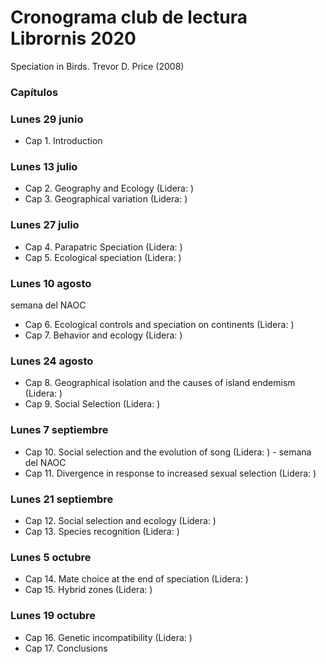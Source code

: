 # Cronograma club de lectura Librornis 2020
Speciation in Birds. Trevor D. Price (2008)

### Capítulos

### Lunes 29 junio
* Cap 1. Introduction

### Lunes 13 julio 
* Cap 2. Geography and Ecology (Lidera: )
* Cap 3. Geographical variation (Lidera: )

### Lunes 27 julio
* Cap 4. Parapatric Speciation (Lidera: )
* Cap 5. Ecological speciation (Lidera: )

### Lunes 10 agosto
semana del NAOC
* Cap 6. Ecological controls and speciation on continents (Lidera: )
* Cap 7. Behavior and ecology (Lidera: )

### Lunes 24 agosto
* Cap 8. Geographical isolation and the causes of island endemism (Lidera: )
* Cap 9. Social Selection (Lidera: )

### Lunes 7 septiembre
* Cap 10. Social selection and the evolution of song (Lidera: ) - semana del NAOC
* Cap 11. Divergence in response to increased sexual selection (Lidera: )

### Lunes 21 septiembre
* Cap 12. Social selection and ecology (Lidera: )
* Cap 13. Species recognition (Lidera: )

### Lunes 5 octubre
* Cap 14. Mate choice at the end of speciation (Lidera: )
* Cap 15. Hybrid zones (Lidera: )

### Lunes 19 octubre
* Cap 16. Genetic incompatibility (Lidera: )
* Cap 17. Conclusions
